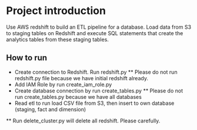 # Project introduction
Use AWS redshift to build an ETL pipeline for a database.
Load data from S3 to staging tables on Redshift 
and execute SQL statements that create the analytics tables from these staging tables.

## How to run
- Create connection to Redshift. Run redshift.py
** Please do not run redshift.py file because we have initial redshift already.
- Add IAM Role by run create_iam_role.py
- Create database connection by run create_tables.py
** Please do not run create_tables.py because we have all databases
- Read etl to run load CSV file from S3, then insert to own database (staging, fact and dimension)

** Run delete_cluster.py will delete all redshift. Please carefully.